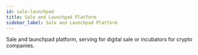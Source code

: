 ```yaml
---
id: sale-launchpad
title: Sale and Launchpad Platform
sidebar_label: Sale and Launchpad Platform
---
```


Sale and launchpad platform, serving for digital sale or incubators for crypto companies.
